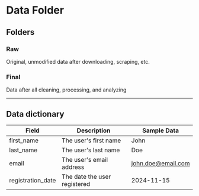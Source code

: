 # Data Folder

## Folders

### Raw

Original, unmodified data after downloading, scraping, etc. 

### Final

Data after all cleaning, processing, and analyzing

---

## Data dictionary

| Field        | Description                       | Sample Data        |
|--------------|-----------------------------------|--------------------|
| first_name   | The user's first name             | John               |
| last_name    | The user's last name              | Doe                |
| email        | The user's email address          | john.doe@email.com |
| registration_date | The date the user registered  | 2024-11-15         |
